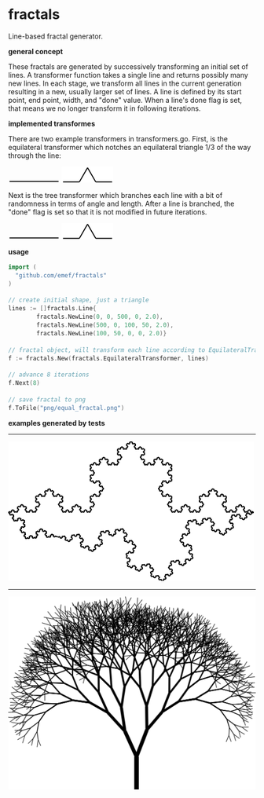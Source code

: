 fractals
========

Line-based fractal generator.

**general concept**

These fractals are generated by successively transforming an initial set of lines. A transformer function takes a single line and returns possibly many new lines. In each stage, we transform all lines in the current generation resulting in a new, usually larger set of lines. A line is defined by its start point, end point, width, and "done" value. When a line's done flag is set, that means we no longer transform it in following iterations. 

**implemented transformes**

There are two example transformers in transformers.go. First, is the equilateral transformer which notches an equilateral triangle 1/3 of the way through the line:

![equilateral ex 1](png/equal_ex1.png "Equal ex 1")
![equilateral ex 2](png/equal_ex2.png "Equal ex 2")

Next is the tree transformer which branches each line with a bit of randomness in terms of angle and length. After a line is branched, the "done" flag is set so that it is not modified in future iterations.

![tree ex 1](png/equal_ex1.png "Tree ex 1")
![tree ex 2](png/equal_ex2.png "Tree ex 2")

**usage**

```go
import (
  "github.com/emef/fractals"
)

// create initial shape, just a triangle
lines := []fractals.Line{
		fractals.NewLine(0, 0, 500, 0, 2.0),
		fractals.NewLine(500, 0, 100, 50, 2.0),
		fractals.NewLine(100, 50, 0, 0, 2.0)}
		
// fractal object, will transform each line according to EquilateralTransformer in each step
f := fractals.New(fractals.EquilateralTransformer, lines)

// advance 8 iterations
f.Next(8)

// save fractal to png
f.ToFile("png/equal_fractal.png")
```

**examples generated by tests**

-----

![equilateral fractal](png/equal_fractal.png "Equal Fractal")

-----

![tree fractal](png/tree_fractal.png "Tree Fractal")
